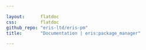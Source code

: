 ```yaml
---

layout:      flatdoc
css:         flatdoc
github_repo: "eris-ltd/eris-pm"
title:       "Documentation | eris:package_manager"

---
```

